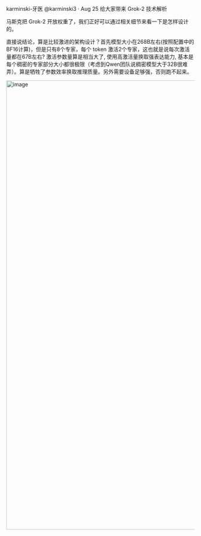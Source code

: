 karminski-牙医
@karminski3
·
Aug 25
给大家带来 Grok-2 技术解析

马斯克把 Grok-2 开放权重了，我们正好可以通过相关细节来看一下是怎样设计的。

直接说结论，算是比较激进的架构设计？首先模型大小在268B左右(按照配置中的BF16计算)，但是只有8个专家，每个 token 激活2个专家，这也就是说每次激活量都在67B左右? 激活参数量算是相当大了, 使用高激活量换取强表达能力, 基本是每个稠密的专家部分大小都很极限（考虑到Qwen团队说稠密模型大于32B很难弄）。算是牺牲了参数效率换取推理质量。另外需要设备足够强，否则跑不起来。

<img width="616" height="1200" alt="image" src="https://github.com/user-attachments/assets/1f278611-d3de-478b-a2a0-386a15a72158" />
